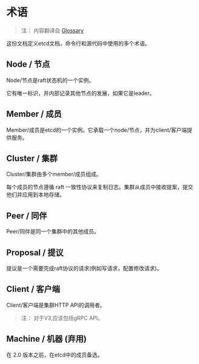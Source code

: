 # 术语

> 注： 内容翻译自 [Glossary](https://github.com/coreos/etcd/blob/master/Documentation/learning/glossary.md)

这份文档定义etcd文档，命令行和源代码中使用的多个术语。

## Node / 节点

Node/节点是raft状态机的一个实例。

它有唯一标识，并内部记录其他节点的发展，如果它是leader。

## Member / 成员

Member/成员是etcd的一个实例。它承载一个node/节点，并为client/客户端提供服务。

## Cluster / 集群

Cluster/集群由多个member/成员组成。

每个成员的节点遵循 raft 一致性协议来复制日志。集群从成员中接收提案，提交他们并应用到本地存储。

## Peer / 同伴

Peer/同伴是同一个集群中的其他成员。

## Proposal / 提议

提议是一个需要完成raft协议的请求(例如写请求，配置修改请求)。

## Client / 客户端

Client/客户端是集群HTTP API的调用者。

> 注： 对于V3,应该包括gRPC API。

## Machine / 机器 (弃用)

在 2.0 版本之前，在etcd中的成员备选。
